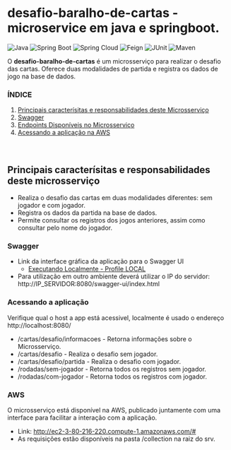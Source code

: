 # desafio-baralho-de-cartas - microservice em java e springboot.

![Java](https://img.shields.io/badge/Java-17-green?style=plastic&logo=java)
![Spring Boot](https://img.shields.io/badge/SpringBoot-3.2.6-green?style=plastic&logo=spring)
![Spring Cloud](https://img.shields.io/badge/SpringCloud-2023.0.2-green?style=plastic&logo=spring)
![Feign](https://img.shields.io/badge/OpenFeign-green?style=plastic&logo=feign)
![JUnit](https://img.shields.io/badge/JUnit-5-green?style=plastic&)
![Maven](https://img.shields.io/badge/Maven-green?style=plastic)

O **desafio-baralho-de-cartas** é um microsserviço para realizar o desafio das cartas. Oferece duas modalidades de partida
e registra os dados de jogo na base de dados.

### ÍNDICE

1. [ Principais caracterísitas e responsabilidades deste Microsserviço ](#principaisCaracteristicasResponsabilidade)
2. [ Swagger ](#swagger)
3. [ Endpoints Disponíveis no Microsserviço ](#acessandoaplicacao)
4. [ Acessando a aplicação na AWS ](#aws)
    <br /><br /><br />

<a name="principaisCaracteristicasResponsabilidade"></a>
## Principais caracterísitas e responsabilidades deste microsserviço

- Realiza o desafio das cartas em duas modalidades diferentes: sem jogador e com jogador.
- Registra os dados da partida na base de dados.
- Permite consultar os registros dos jogos anteriores, assim como consultar pelo nome do jogador.

<a name="swagger"></a>
### Swagger

- Link da interface gráfica da aplicação para o Swagger UI
    - [Executando Localmente - Profile LOCAL](http://localhost:8080/swagger-ui/index.html)
- Para utilização em outro ambiente deverá utilizar o IP do servidor:
  http://IP_SERVIDOR:8080/swagger-ui/index.html

<a name="acessandoaplicacao"></a>
### Acessando a aplicação

Verifique qual o host a app está acessivel, localmente é usado o endereço http://localhost:8080/

- /cartas/desafio/informacoes - Retorna informações sobre o Microsserviço.
- /cartas/desafio - Realiza o desafio sem jogador.
- /cartas/desafio/partida - Realiza o desafio com jogador.
- /rodadas/sem-jogador - Retorna todos os registros sem jogador.
- /rodadas/com-jogador - Retorna todos os registros com jogador.

<a name="aws"></a>
### AWS

O microsserviço está disponível na AWS, publicado juntamente com uma interface para facilitar a interação com a aplicação.

- Link: http://ec2-3-80-216-220.compute-1.amazonaws.com/#
- As requisições estão disponíveis na pasta /collection na raiz do srv.